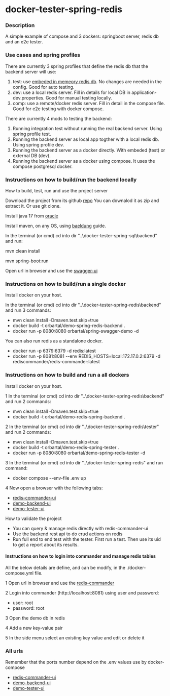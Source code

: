 # docker-tester-spring-redis

### Description

A simple example of compose and 3 dockers: springboot server, redis db and an e2e tester.

### Use cases and spring profiles

There are currently 3 spring profiles that define the redis db that the backend server will use:
1. test: use [embeded in memeory redis db](https://mvnrepository.com/artifact/it.ozimov/embedded-redis). No changes are needed in the config. Good for auto testing.
2. dev: use a local redis server. Fill in details for local DB in application-dev.properties. Good for manual testing locally.
3. comp: use a remote/docker redis server. Fill in detail in the compose file. Good for e2e testing with docker compose.

There are currently 4 mods to testing the backend:
1. Running integration test without running the real backend server. Using spring profile test.
2. Running the backend server as local app togther with a local redis db. Using spring profile dev.
3. Running the backend server as a docker directly. With embeded (test) or external DB (dev).
4. Running the backend server as a docker using compose. It uses the compose postgresql docker.

### Instructions on how to build/run the backend locally 

How to build, test, run and use the project server

Download the project from its github [repo](https://github.com/orbartal/docker-tester-spring-redis)
You can downalod it as zip and extract it. Or use git clone.

Install java 17 from [oracle](https://www.oracle.com/java/technologies/downloads/#java17) 

Install maven, on any OS, using [baeldung](https://www.baeldung.com/install-maven-on-windows-linux-mac) guide. 

In the terminal (or cmd) cd into dir "..\docker-tester-spring-sql\backend" and run:

mvn clean install

mvn spring-boot:run

Open url in browser and use the [swagger-ui](http://localhost:8080/swagger-ui/index.html)

### Instructions on how to build/run a single docker 

Install docker on your host.

In the terminal (or cmd) cd into dir "..\docker-tester-spring-redis\backend" and run 3 commands:
- mvn clean install -Dmaven.test.skip=true
- docker build -t orbartal/demo-spring-redis-backend .
- docker run -p 8080:8080 orbartal/spring-swagger-demo -d 

You can also run redis as a standalone docker.
- docker run -p 6379:6379 -d redis:latest
- docker run -p 8081:8081 --env REDIS_HOSTS=local:172.17.0.2:6379 -d rediscommander/redis-commander:latest

### Instructions on how to build and run a all dockers

Install docker on your host.

1 In the terminal (or cmd) cd into dir "..\docker-tester-spring-redis\backend" and run 2 commands:
- mvn clean install -Dmaven.test.skip=true
- docker build -t orbartal/demo-redis-spring-backend .

2 In the terminal (or cmd) cd into dir "..\docker-tester-spring-redis\tester" and run 2 commands:
- mvn clean install -Dmaven.test.skip=true
- docker build -t orbartal/demo-redis-spring-tester .
- docker run -p 8080:8080 orbartal/demo-spring-redis-tester -d 


3 In the terminal (or cmd) cd into dir "..\docker-tester-spring-redis" and run command:
- docker compose  --env-file .env up

4 Now open a browser with the following tabs:
- [redis-commander-ui](http://localhost:8081/)
- [demo-backend-ui](http://localhost:8080/swagger-ui/index.html)
- [demo-tester-ui](http://localhost:8090/swagger-ui/index.html)

How to validate the project
- You can query & manage redis directly with redis-commander-ui
- Use the backend rest api to do crud actions on redis
- Run full end to end test with the tester. First run a test. Then use its uid to get a report about its results.

#### Instructions on how to login into commander and manage redis tables

All the below details are define, and can be modify, in the ./docker-compose.yml file.

1 Open url in browser and use the [redis-commander](http://localhost:8081)

2 Login into commander (http://localhost:8081) using user and password:
- user: root
- password: root

3 Open the demo db in redis

4 Add a new key-value pair

5 In the side menu select an existing key value and edit or delete it

### All urls

Remember that the ports number depend on the .env values use by docker-compose
- [redis-commander-ui](http://localhost:8081/)
- [demo-backend-ui](http://localhost:8080/swagger-ui/index.html)
- [demo-tester-ui](http://localhost:8090/swagger-ui/index.html)